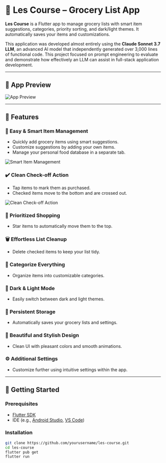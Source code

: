 # 🛒 Les Course – Grocery List App

**Les Course** is a Flutter app to manage grocery lists with smart item suggestions, categories, priority sorting, and dark/light themes. It automatically saves your items and customizations.

This application was developed almost entirely using the **Claude Sonnet 3.7 LLM**, an advanced AI model that independently generated over 3,000 lines of functional code. This project focused on prompt engineering to evaluate and demonstrate how effectively an LLM can assist in full-stack application development.

---

## 📱 App Preview

![App Preview](your-image-link-here)


---

## 🌟 Features

### 📝 Easy & Smart Item Management
- Quickly add grocery items using smart suggestions.
- Customize suggestions by adding your own items.
- Manage your personal food database in a separate tab.

![Smart Item Management](your-image-link-here)

### ✔️ Clean Check-off Action
- Tap items to mark them as purchased.
- Checked items move to the bottom and are crossed out.

![Clean Check-off Action](your-image-link-here)

### 📌 Prioritized Shopping
- Star items to automatically move them to the top.

### 🗑️ Effortless List Cleanup
- Delete checked items to keep your list tidy.

### 📂 Categorize Everything
- Organize items into customizable categories.

### 🌙 Dark & Light Mode
- Easily switch between dark and light themes.

### 💾 Persistent Storage
- Automatically saves your grocery lists and settings.

### 🎨 Beautiful and Stylish Design
- Clean UI with pleasant colors and smooth animations.

### ⚙️ Additional Settings
- Customize further using intuitive settings within the app.

---

## 🚀 Getting Started

### Prerequisites
- [Flutter SDK](https://flutter.dev/docs/get-started/install)
- IDE (e.g., [Android Studio](https://developer.android.com/studio), [VS Code](https://code.visualstudio.com/))

### Installation
```bash
git clone https://github.com/yourusername/les-course.git
cd les-course
flutter pub get
flutter run
